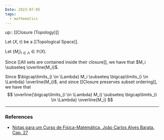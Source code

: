 ```yaml
---
Date: 2023-07-05
tags:
  - mathematics
---
```

up:: [[Closure (Topology)]]

Let $(X, \tau)$ be a [[Topological Space]].

Let $\{M_i\}_{i \in \Lambda} \in \mathbb{P}(X)$. 

Since [[All sets are contained inside their closure]], we have that $M_i \subseteq \overline{M_i}$.

Since $\bigcap\limits_{i \in \Lambda} M_i \subseteq \bigcap\limits_{i \in \Lambda} \overline{M_i}$, and since [[Closure preserves subset ordering]], we have that
$$
\overline{\bigcap\limits_{i \in \Lambda} M_i} \subseteq \bigcap\limits_{i \in \Lambda} \overline{M_i}
$$

---
### References
- [Notas para um Curso de Física-Matemática, João Carlos Alves Barata. Cap. 27](http://denebola.if.usp.br/~jbarata/Notas_de_aula/arquivos/nc-cap27.pdf)